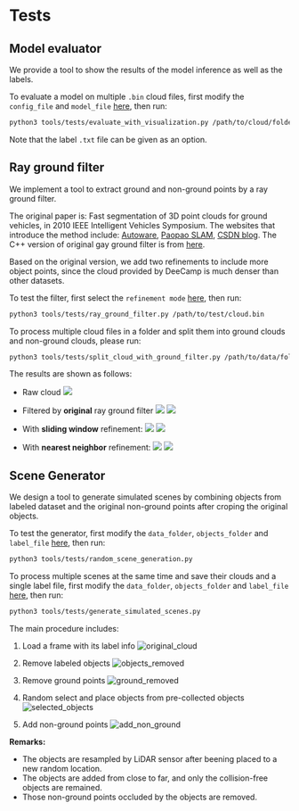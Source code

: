 # Tests

## Model evaluator

We provide a tool to show the results of the model inference as well as the labels.

To evaluate a model on multiple `.bin` cloud files, first modify the `config_file` and `model_file` [here](evaluate_with_visualization.py#L18-L19),
then run:

```bash
python3 tools/tests/evaluate_with_visualization.py /path/to/cloud/folder [/path/to/label/file]
```

Note that the label `.txt` file can be given as an option.

## Ray ground filter

We implement a tool to extract ground and non-ground points by a ray ground filter. 

The original paper is: Fast segmentation of 3D point clouds for ground vehicles, in 2010 IEEE Intelligent Vehicles Symposium.
The websites that introduce the method include: [Autoware](https://gitlab.com/autowarefoundation/autoware.auto/AutowareAuto/-/blob/master/src/perception/filters/ray_ground_classifier/design/ray-ground-classifier-design.md), [Paopao SLAM](https://www.sohu.com/a/334672903_715754), [CSDN blog](https://blog.csdn.net/AdamShan/article/details/82901295).
The C++ version of original gay ground filter is from [here](https://github.com/AbangLZU/lidar_ground_filter).

Based on the original version, we add two refinements to include more object points, since the cloud provided by DeeCamp is much denser than other datasets.

To test the filter, first select the `refinement mode` [here](ray_ground_filter.py#L321-L323), then run:

```bash
python3 tools/tests/ray_ground_filter.py /path/to/test/cloud.bin
```

To process multiple cloud files in a folder and split them into ground clouds and non-ground clouds, please run:

```bash
python3 tools/tests/split_cloud_with_ground_filter.py /path/to/data/folder /path/to/output/folder
```

The results are shown as follows:

- Raw cloud
![](../../docs/ray_ground_filter_raw_cloud.png)

- Filtered by **original** ray ground filter
![](../../docs/ray_ground_filter_origin_ground.png)
![](../../docs/ray_ground_filter_origin_non_ground.png)

- With **sliding window** refinement:
![](../../docs/ray_ground_filter_sliding_window_ground.png)
![](../../docs/ray_ground_filter_sliding_window_non_ground.png)

- With **nearest neighbor** refinement:
![](../../docs/ray_ground_filter_nearest_neighbor_ground.png)
![](../../docs/ray_ground_filter_nearest_neighbor_non_ground.png)

## Scene Generator

We design a tool to generate simulated scenes by combining objects from labeled dataset and 
the original non-ground points after croping the original objects.

To test the generator, first modify the `data_folder`, `objects_folder` and `label_file` [here](random_scene_generation.py#L493-L495), then run:

```bash
python3 tools/tests/random_scene_generation.py
```

To process multiple scenes at the same time and save their clouds and a single label file,
first modify the `data_folder`, `objects_folder` and `label_file` [here](generate_simulated_scenes.py#L31-L33),
then run:

```bash
python3 tools/tests/generate_simulated_scenes.py
```

The main procedure includes:

1. Load a frame with its label info
![original_cloud](../../docs/random_scene_generation_original_cloud.png)

2. Remove labeled objects
![objects_removed](../../docs/random_scene_generation_objects_removed.png)

3. Remove ground points
![ground_removed](../../docs/random_scene_generation_ground_removed.png)

4. Random select and place objects from pre-collected objects
![selected_objects](../../docs/random_scene_generation_selected_objects.png)

5. Add non-ground points
![add_non_ground](../../docs/random_scene_generation_add_non_ground.png)

**Remarks:**

- The objects are resampled by LiDAR sensor after beening placed to a new random location.
- The objects are added from close to far, and only the collision-free objects are remained.
- Those non-ground points occluded by the objects are removed.